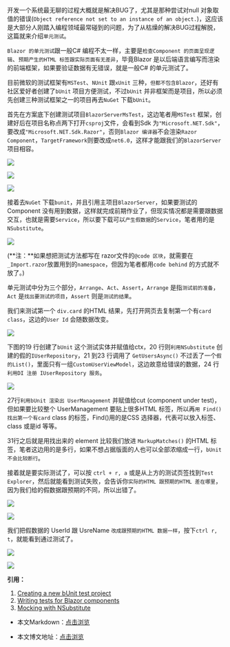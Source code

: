 开发一个系统最无聊的过程大概就是解决BUG了，尤其是那种尝试对null 对象取值的错误(`Object reference not set to an instance of an object.`)，这应该是大部分人刚踏入编程领域最常碰到的问题，为了从枯燥的解决BUG过程解脱，这篇就来介绍`单元测试`。

`Blazor 的单元测试`跟一般C# 编程不太一样，主要是`检查Component 的页面呈现逻辑`、`预期产生的HTML 标签跟实际页面有无差异`，毕竟Blazor 是以后端语言编写而渲染的前端框架，如果要验证数据有无错误，就是一般C# 的单元测试了。

目前微软的测试框架有`MSTest`、`NUnit` 跟`xUnit` 三种，`但都不包含Blazor`，还好有社区爱好者创建了`bUnit` 项目方便测试，不过`bUnit` 并非框架而是项目，所以必须先创建三种测试框架之一的项目再去`NuGet` 下载`bUnit`。

首先在方案底下创建测试项目`BlazorServerMsTest`，这边笔者用`MSTest` 框架，创建好后在项目名称点两下打开`csproj`文件，会看到Sdk 为`"Microsoft.NET.Sdk"`，要改成`"Microsoft.NET.Sdk.Razor"`，否则`Blazor 编译器`不会渲染`Razor Component`，`TargetFramework`则要改成`net6.0`，这样才能跟我们的`BlazorServer` 项目相容。

![](https://img1.d9tools.com/2021/12/4101.png)

![](https://img1.d9tools.com/2021/12/4102.png)

![](https://img1.d9tools.com/2021/12/4103.png)

接着去`NuGet` 下载`bunit`，并且引用主项目`BlazorServer`，如果要测试的Component 没有用到数据，这样就完成前期作业了，但现实情况都是需要跟数据交互，也就是需要`Service`，所以要下载可以`产生假数据`的`Service`，笔者用的是`NSubstitute`。

![](https://img1.d9tools.com/2021/12/4104.png)

(**注：**如果想把测试方法都写在 razor文件的`@code 区块`，就需要在 `_Import.razor`放置用到的`namespace`，但因为笔者都用`code behind` 的方式就不放了。)

单元测试中分为三个部分，`Arrange`、`Act`、`Assert`，`Arrange` 是指`测试前的准备`，`Act` 是`找出要测试的项目`，`Assert` 则是`测试的结果`。

我们来测试第一个 `div.card` 的HTML 结果，先打开网页去复制第一个有`card class`，这边的`User Id` 会随数据改变。

![](https://img1.d9tools.com/2021/12/4105.png)

下图的19 行创建了`bUnit` 这个测试实体并赋值给ctx，20 行则`利用NSubstitute` 创建的假的`IUserRepository`，21 到23 行调用了 `GetUsersAsync()` 不过丢了一个`假的List()`，里面只有一组`CustomUserViewModel`，这边故意给错误的数据，24 行`利用DI 注册 IUserRepository 服务`。

![](https://img1.d9tools.com/2021/12/4106.png)

27行`利用bUnit 渲染出 UserManagement` 并赋值给cut (component under test)，但如果要比较整个 UserManagement 要贴上很多HTML 标签，所以再`用 Find() 找出第一个有card` class 的标签，Find()用的是CSS 选择器，代表可以放入标签、class 或是id 等等。

31行之后就是用找出来的 element 比较我们放进 `MarkupMatches()` 的HTML 标签，笔者这边用的是多行，如果不想占据版面的人也可以全部浓缩成一行，`bUnit 不会比较断行`。

接着就是要实际测试了，可以按 `ctrl + r, a` 或是从上方的测试页签找到`Test Explorer`，然后就能看到测试失败，会告诉你`实际的HTML 跟预期的HTML 差在哪里`，因为我们给的假数据跟预期的不同，所以出错了。

![](https://img1.d9tools.com/2021/12/4107.png)

![](https://img1.d9tools.com/2021/12/4108.png)

我们把假数据的 UserId 跟 UsreName `改成跟预期的HTML 数据一样`，按下`ctrl r, t`，就能看到通过测试了。

![](https://img1.d9tools.com/2021/12/4109.png)

![](https://img1.d9tools.com/2021/12/4110.png)

**引用：**

1. [Creating a new bUnit test project](https://bunit.dev/docs/getting-started/create-test-project.html?tabs=mstest)
2. [Writing tests for Blazor components](https://bunit.dev/docs/getting-started/writing-tests.html?tabs=mstest)
3. [Mocking with NSubstitute](https://www.youtube.com/watch?v=aTx8_79QkDE)

- 本文Markdown：[点击浏览](https://github.com/dotnet9/dotnet9.com/blob/develop/doc/blog_contents/uploads/2021/12/2021-12-25_04.md)

- 本文博文地址：[点击浏览](https://dotnet9.com/1104)